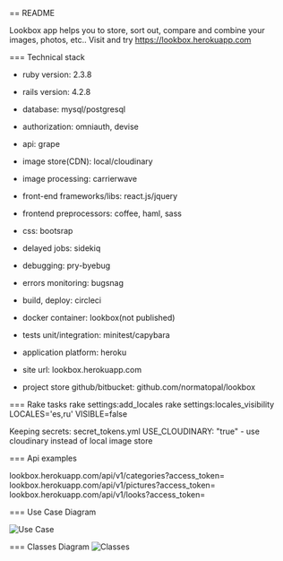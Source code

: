 == README

Lookbox app helps you to store, sort out, compare and combine your images, photos, etc..
Visit and try https://lookbox.herokuapp.com

=== Technical stack

* ruby version: 2.3.8
* rails version: 4.2.8

* database: mysql/postgresql
* authorization: omniauth, devise
* api: grape

* image store(CDN): local/cloudinary
* image processing: carrierwave

* front-end frameworks/libs: react.js/jquery
* frontend preprocessors: coffee, haml, sass
* css: bootsrap

* delayed jobs: sidekiq
* debugging: pry-byebug
* errors monitoring: bugsnag

* build, deploy: circleci
* docker container: lookbox(not published)

* tests unit/integration: minitest/capybara

* application platform: heroku
* site url: lookbox.herokuapp.com
* project store github/bitbucket: github.com/normatopal/lookbox

=== Rake tasks
rake settings:add_locales
rake settings:locales_visibility LOCALES='es,ru' VISIBLE=false

Keeping secrets: secret_tokens.yml
USE_CLOUDINARY: "true"  - use cloudinary instead of local image store

=== Api examples

lookbox.herokuapp.com/api/v1/categories?access_token=<your access token from settings>
lookbox.herokuapp.com/api/v1/pictures?access_token=<your access token>
lookbox.herokuapp.com/api/v1/looks?access_token=<your access token>

=== Use Case Diagram

![Use Case](images/diagram_diagram.jpg)

=== Classes Diagram
![Classes](images/classes_diagram.jpg)


